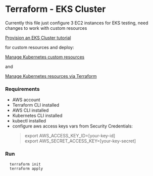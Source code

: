 # Terraform - EKS Cluster

Currently this file just configure 3 EC2 instances for EKS testing, need changes to work with custom resources

[Provision an EKS Cluster tutorial](https://developer.hashicorp.com/terraform/tutorials/kubernetes/eks)

for custom resources and deploy:

[Manage Kubernetes custom resources](https://developer.hashicorp.com/terraform/tutorials/kubernetes/kubernetes-crd-faas)

and

[Manage Kubernetes resources via Terraform](https://developer.hashicorp.com/terraform/tutorials/kubernetes/kubernetes-provider?variants=kubernetes%3Aeks)

### Requirements 
- AWS account
- Terraform CLI installed
- AWS CLI installed
- Kubernetes CLI installed
- kubectl installed
- configure aws access keys vars from Security Credentials:
  > export AWS_ACCESS_KEY_ID=[your-key-id]   
  > export AWS_SECRET_ACCESS_KEY=[your-key-secret]

### Run
```shell
  terraform init
  terraform apply
```
